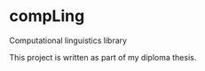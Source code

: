 compLing
========

Computational linguistics library

This project is written as part of my diploma thesis.